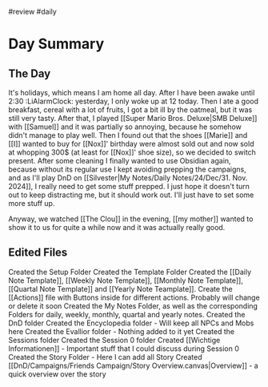 #review #daily

# Day Summary
## The Day
It's holidays, which means I am home all day. After I have been awake until 2:30 :LiAlarmClock: yesterday, I only woke up at 12 today. Then I ate a good breakfast, cereal with a lot of fruits, I got a bit ill by the oatmeal, but it was still very tasty. After that, I played [[Super Mario Bros. Deluxe|SMB Deluxe]] with [[Samuel]] and it was partially so annoying, because he somehow didn't manage to play well. Then I found out that the shoes [[Marie]] and [[I]] wanted to buy for [[Nox]]' birthday were almost sold out and now sold at whopping 300$ (at least for [[Nox]]' shoe size), so we decided to switch present. After some cleaning I finally wanted to use Obsidian again, because without its regular use I kept avoiding prepping the campaigns, and as I'll play DnD on [[Silvester|My Notes/Daily Notes/24/Dec/31. Nov. 2024]], I really need to get some stuff prepped. I just hope it doesn't turn out to keep distracting me, but it should work out. I'll  just have to set some more stuff up.

Anyway, we watched [[The Clou]] in the evening, [[my mother]] wanted to show it to us for quite a while now and it was actually really good.




## Edited Files
Created the Setup Folder
	Created the Template Folder
		Created the [[Daily Note Template]], [[Weekly Note Template]], [[Monthly Note Template]], [[Quartal Note Template]] and [[Yearly Note Teamplate]].
	Create the [[Actions]] file with Buttons inside for different actions. Probably will change or delete it soon
Created the My Notes Folder, as well as the corresponding Folders for daily, weekly, monthly, quartal and yearly notes. 
Created the DnD folder
	Created the Encyclopedia folder - Will keep all NPCs and Mobs here
	Created the Evallior folder - Nothing added to it yet
	Created the Sessions folder
		Created the Session 0 folder
			Created [[Wichtige Informationen]] - Important stuff that I could discuss during Session 0
	Created the Story Folder - Here I can add all Story
		Created [[DnD/Campaigns/Friends Campaign/Story Overview.canvas|Overview]] - a quick overview over the story
